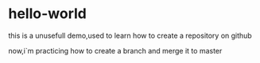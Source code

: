 # hello-world
this is a unusefull demo,used to learn how to create a repository on github

now,i`m practicing how to create a branch and merge it to master
